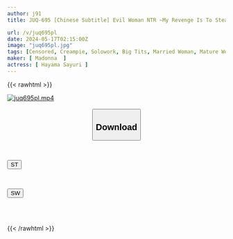```yaml
---
author: j91
title: JUQ-695 [Chinese Subtitle] Evil Woman NTR ~My Revenge Is To Steal Your Husband...~ Healing Exclusive Beauty ``Bad Woman Banned! ! ” Sayuri Hayama

url: /v/juq695pl
date: 2024-05-17T02:15:00Z
image: "juq695pl.jpg"
tags: [Censored, Creampie, Solowork, Big Tits, Married Woman, Mature Woman, Cuckold	]
maker: [ Madonna  ]
actress: [ Hayama Sayuri ]
---
```



{{< rawhtml >}}

<div class="video" data-videoid="BeJVp4XpDYCmgR">
    <a href="javascript:;">
        <img src="/v/juq695pl/juq695pl.jpg" width="WIDTH" height="HEIGHT" alt="juq695pl.mp4" loading="lazy">
    </a>
</div>

<script type="text/javascript" src="https://j91.asia/asset/on-demand-st.js"></script>

<br>
  <link rel="stylesheet" href="https://j91.asia/asset/bs5.css">
  
  <center>
  <button class="btn btn-primary" type="button" data-bs-toggle="collapse" data-bs-target=".multi-collapse" aria-expanded="false" aria-controls="multiCollapseExample1 multiCollapseExample2"><h2>Download</h2></button></center>
</p>
<div class="row">
  <div class="col">
    <div class="collapse multi-collapse" id="multiCollapseExample1">
      <div class="card card-body">
	      	      <br>
<div class="buttons">  
<p><a href="/v/juq695pl/st.html" target="_blank"><button class="btn-hover color-3"><i class="fa fa-download"></i> ST</button></a></p></div>
    </div>
  </div>
</div>
  <div class="col">
    <div class="collapse multi-collapse" id="multiCollapseExample2">
      <div class="card card-body">
	      <br>
<div class="buttons">
<p><a href="/v/juq695pl/sw.html" target="_blank"><button class="btn-hover color-2"><i class="fa fa-download"></i> SW</button></a></p></div>
<br><br>
      </div>
    </div>
  </div>
</div>

{{< /rawhtml >}}